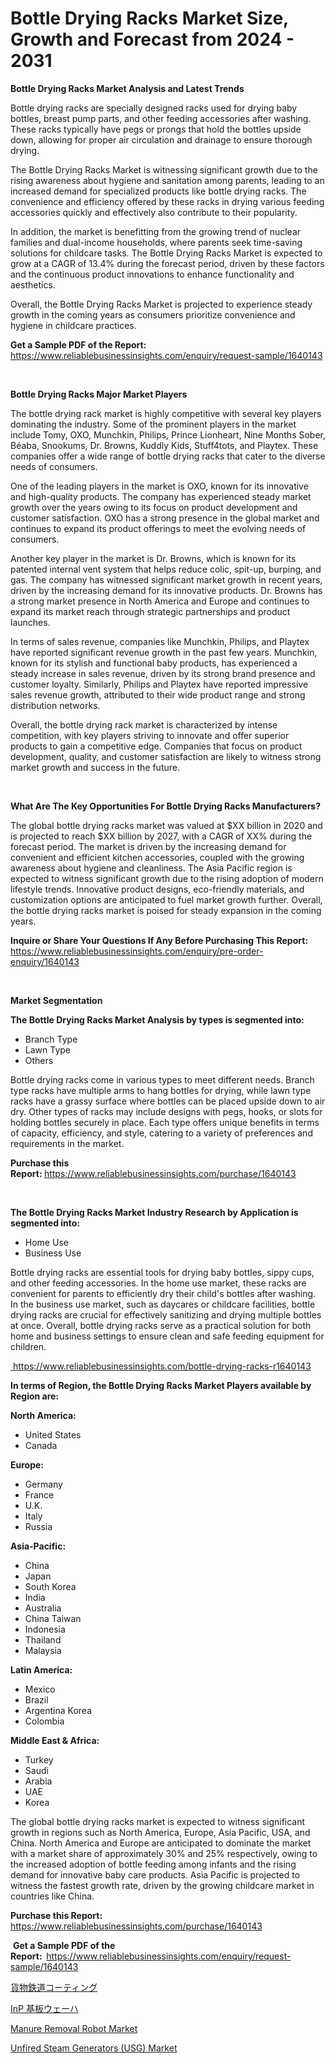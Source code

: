 <p><h1>Bottle Drying Racks Market Size, Growth and Forecast from 2024 - 2031</h1></p><p><strong>Bottle Drying Racks Market Analysis and Latest Trends</strong></p>
<p><p>Bottle drying racks are specially designed racks used for drying baby bottles, breast pump parts, and other feeding accessories after washing. These racks typically have pegs or prongs that hold the bottles upside down, allowing for proper air circulation and drainage to ensure thorough drying.</p><p>The Bottle Drying Racks Market is witnessing significant growth due to the rising awareness about hygiene and sanitation among parents, leading to an increased demand for specialized products like bottle drying racks. The convenience and efficiency offered by these racks in drying various feeding accessories quickly and effectively also contribute to their popularity.</p><p>In addition, the market is benefitting from the growing trend of nuclear families and dual-income households, where parents seek time-saving solutions for childcare tasks. The Bottle Drying Racks Market is expected to grow at a CAGR of 13.4% during the forecast period, driven by these factors and the continuous product innovations to enhance functionality and aesthetics.</p><p>Overall, the Bottle Drying Racks Market is projected to experience steady growth in the coming years as consumers prioritize convenience and hygiene in childcare practices.</p></p>
<p><strong>Get a Sample PDF of the Report:&nbsp;</strong> <a href="https://www.reliablebusinessinsights.com/enquiry/request-sample/1640143">https://www.reliablebusinessinsights.com/enquiry/request-sample/1640143</a></p>
<p>&nbsp;</p>
<p><strong>Bottle Drying Racks Major Market Players</strong></p>
<p><p>The bottle drying rack market is highly competitive with several key players dominating the industry. Some of the prominent players in the market include Tomy, OXO, Munchkin, Philips, Prince Lionheart, Nine Months Sober, Béaba, Snookums, Dr. Browns, Kuddly Kids, Stuff4tots, and Playtex. These companies offer a wide range of bottle drying racks that cater to the diverse needs of consumers.</p><p>One of the leading players in the market is OXO, known for its innovative and high-quality products. The company has experienced steady market growth over the years owing to its focus on product development and customer satisfaction. OXO has a strong presence in the global market and continues to expand its product offerings to meet the evolving needs of consumers.</p><p>Another key player in the market is Dr. Browns, which is known for its patented internal vent system that helps reduce colic, spit-up, burping, and gas. The company has witnessed significant market growth in recent years, driven by the increasing demand for its innovative products. Dr. Browns has a strong market presence in North America and Europe and continues to expand its market reach through strategic partnerships and product launches.</p><p>In terms of sales revenue, companies like Munchkin, Philips, and Playtex have reported significant revenue growth in the past few years. Munchkin, known for its stylish and functional baby products, has experienced a steady increase in sales revenue, driven by its strong brand presence and customer loyalty. Similarly, Philips and Playtex have reported impressive sales revenue growth, attributed to their wide product range and strong distribution networks.</p><p>Overall, the bottle drying rack market is characterized by intense competition, with key players striving to innovate and offer superior products to gain a competitive edge. Companies that focus on product development, quality, and customer satisfaction are likely to witness strong market growth and success in the future.</p></p>
<p>&nbsp;</p>
<p><strong>What Are The Key Opportunities For Bottle Drying Racks Manufacturers?</strong></p>
<p><p>The global bottle drying racks market was valued at $XX billion in 2020 and is projected to reach $XX billion by 2027, with a CAGR of XX% during the forecast period. The market is driven by the increasing demand for convenient and efficient kitchen accessories, coupled with the growing awareness about hygiene and cleanliness. The Asia Pacific region is expected to witness significant growth due to the rising adoption of modern lifestyle trends. Innovative product designs, eco-friendly materials, and customization options are anticipated to fuel market growth further. Overall, the bottle drying racks market is poised for steady expansion in the coming years.</p></p>
<p><strong>Inquire or Share Your Questions If Any Before Purchasing This Report:</strong> <a href="https://www.reliablebusinessinsights.com/enquiry/pre-order-enquiry/1640143">https://www.reliablebusinessinsights.com/enquiry/pre-order-enquiry/1640143</a></p>
<p>&nbsp;</p>
<p><strong>Market Segmentation</strong></p>
<p><strong>The Bottle Drying Racks Market Analysis by types is segmented into:</strong></p>
<p><ul><li>Branch Type</li><li>Lawn Type</li><li>Others</li></ul></p>
<p><p>Bottle drying racks come in various types to meet different needs. Branch type racks have multiple arms to hang bottles for drying, while lawn type racks have a grassy surface where bottles can be placed upside down to air dry. Other types of racks may include designs with pegs, hooks, or slots for holding bottles securely in place. Each type offers unique benefits in terms of capacity, efficiency, and style, catering to a variety of preferences and requirements in the market.</p></p>
<p><strong>Purchase this Report:&nbsp;</strong><a href="https://www.reliablebusinessinsights.com/purchase/1640143">https://www.reliablebusinessinsights.com/purchase/1640143</a></p>
<p>&nbsp;</p>
<p><strong>The Bottle Drying Racks Market Industry Research by Application is segmented into:</strong></p>
<p><ul><li>Home Use</li><li>Business Use</li></ul></p>
<p><p>Bottle drying racks are essential tools for drying baby bottles, sippy cups, and other feeding accessories. In the home use market, these racks are convenient for parents to efficiently dry their child's bottles after washing. In the business use market, such as daycares or childcare facilities, bottle drying racks are crucial for effectively sanitizing and drying multiple bottles at once. Overall, bottle drying racks serve as a practical solution for both home and business settings to ensure clean and safe feeding equipment for children.</p></p>
<p><a href="https://www.reliablebusinessinsights.com/bottle-drying-racks-r1640143">&nbsp;https://www.reliablebusinessinsights.com/bottle-drying-racks-r1640143</a></p>
<p><strong>In terms of Region, the Bottle Drying Racks Market Players available by Region are:</strong></p>
<p>
    <p> <strong> North America: </strong>
        <ul>
            <li>United States</li>
            <li>Canada</li>
        </ul>
        </p> 
    <p> <strong> Europe: </strong>
        <ul>
            <li>Germany</li>
            <li>France</li>
            <li>U.K.</li>
            <li>Italy</li>
            <li>Russia</li>
        </ul>
        </p> 
    <p> <strong> Asia-Pacific: </strong>
        <ul>
            <li>China</li>
            <li>Japan</li>
            <li>South Korea</li>
            <li>India</li>
            <li>Australia</li>
            <li>China Taiwan</li>
            <li>Indonesia</li>
            <li>Thailand</li>
            <li>Malaysia</li>
        </ul>
        </p> 
    <p> <strong> Latin America: </strong>
        <ul>
            <li>Mexico</li>
            <li>Brazil</li>
            <li>Argentina Korea</li>
            <li>Colombia</li>
        </ul>
        </p> 
    <p> <strong> Middle East & Africa: </strong>
        <ul>
            <li>Turkey</li>
            <li>Saudi</li>
            <li>Arabia</li>
            <li>UAE</li>
            <li>Korea</li>
        </ul>
    </p>
    </p>
<p><p>The global bottle drying racks market is expected to witness significant growth in regions such as North America, Europe, Asia Pacific, USA, and China. North America and Europe are anticipated to dominate the market with a market share of approximately 30% and 25% respectively, owing to the increased adoption of bottle feeding among infants and the rising demand for innovative baby care products. Asia Pacific is projected to witness the fastest growth rate, driven by the growing childcare market in countries like China.</p></p>
<p><strong>Purchase this Report: </strong><a href="https://www.reliablebusinessinsights.com/purchase/1640143">https://www.reliablebusinessinsights.com/purchase/1640143</a></p>
<p>&nbsp;<strong>Get a Sample PDF of the Report:&nbsp;&nbsp;</strong><a href="https://www.reliablebusinessinsights.com/enquiry/request-sample/1640143">https://www.reliablebusinessinsights.com/enquiry/request-sample/1640143</a></p>
<p><strong></strong></p>
<p><p><a href="https://github.com/one-cool-chick/Market-Research-Report-List-2/blob/main/5414013171332.md">貨物鉄道コーティング</a></p><p><a href="https://github.com/CarlieShields/Market-Research-Report-List-1/blob/main/6840815171333.md">InP 基板ウェーハ</a></p><p><a href="https://github.com/dx0328/Market-Research-Report-List-3/blob/main/manure-removal-robot-market.md">Manure Removal Robot Market</a></p><p><a href="https://github.com/juancolorado15/Market-Research-Report-List-3/blob/main/unfired-steam-generators-usg-market.md">Unfired Steam Generators (USG) Market</a></p></p>